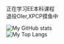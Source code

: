 正在学习EE本科课程  
退役OIer,XPCP摸鱼中  

![My GitHub stats](https://github-readme-stats.vercel.app/api?username=Spacelessd)  
![My Top Langs](https://github-readme-stats.vercel.app/api/top-langs/?username=Spacelessd&layout=compact)  
